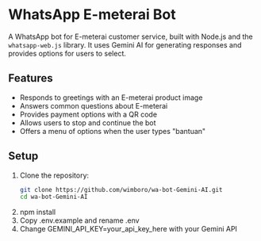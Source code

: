 # WhatsApp E-meterai Bot

A WhatsApp bot for E-meterai customer service, built with Node.js and the `whatsapp-web.js` library. It uses Gemini AI for generating responses and provides options for users to select.

## Features

- Responds to greetings with an E-meterai product image
- Answers common questions about E-meterai
- Provides payment options with a QR code
- Allows users to stop and continue the bot
- Offers a menu of options when the user types "bantuan"

## Setup

1. Clone the repository:
   ```bash
   git clone https://github.com/wimboro/wa-bot-Gemini-AI.git
   cd wa-bot-Gemini-AI
2. npm install
3. Copy .env.example and rename .env
4. Change GEMINI_API_KEY=your_api_key_here with your Gemini API